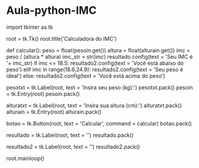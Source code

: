 # Aula-python-IMC

import tkinter as tk

root = tk.Tk()
root.title('Calculadora do IMC')

def calcular():
    peso = float(pesoin.get())
    altura = float(alturain.get())
    imc = peso / (altura * altura)
    imc_str = str(imc)
    resultado.config(text = 'Seu IMC é '+ imc_str)
    if imc <= 18.5:
        resultado2.config(text = 'Você está abaixo do peso')
    elif imc in range(18.6,24.9):
        resultado2.config(text = 'Seu peso é ideal')
    else:
        resultado2.config(text = 'Você está acima do peso')


pesotxt = tk.Label(root, text = 'Insira seu peso (kg):')
pesotxt.pack()
pesoin = tk.Entry(root)
pesoin.pack()

alturatxt = tk.Label(root, text = 'Insira sua altura (cm):')
alturatxt.pack()
alturain = tk.Entry(root)
alturain.pack()

botao = tk.Button(root, text = 'Calcular', command = calcular)
botao.pack()

resultado = tk.Label(root, text = '')
resultado.pack()

resultado2 = tk.Label(root, text = '')
resultado2.pack()

root.mainloop()
